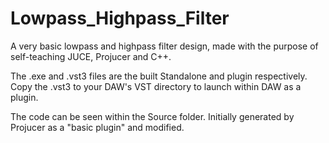 # Lowpass_Highpass_Filter
A very basic lowpass and highpass filter design, made with the purpose of self-teaching JUCE, Projucer and C++.

The .exe and .vst3 files are the built Standalone and plugin respectively. Copy the .vst3 to your DAW's VST directory to launch within DAW as a plugin.

The code can be seen within the Source folder. Initially generated by Projucer as a "basic plugin" and modified.
